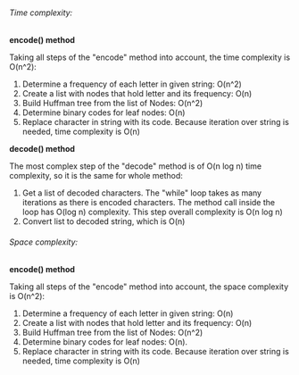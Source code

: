###### Time complexity:

**encode() method**

Taking all steps of the "encode" method into account, the time complexity is O(n^2):

   1. Determine a frequency of each letter in given string: O(n^2)
   2. Create a list with nodes that hold letter and its frequency: O(n)
   3. Build Huffman tree from the list of Nodes: O(n^2)
   4. Determine binary codes for leaf nodes: O(n)
   5. Replace character in string with its code. Because iteration over string is needed, time complexity is O(n)
   
**decode() method**

The most complex step of the "decode" method is of O(n log n) time complexity, so it is the same for whole method:
    
   1. Get a list of decoded characters. The "while" loop takes as many iterations as there is encoded characters. The method call inside the loop has O(log n) complexity. This step overall complexity is O(n log n)
   2. Convert list to decoded string, which is O(n)
   
   
###### Space complexity:

**encode() method**

Taking all steps of the "encode" method into account, the space complexity is O(n^2):

   1. Determine a frequency of each letter in given string: O(n)
   2. Create a list with nodes that hold letter and its frequency: O(n)
   3. Build Huffman tree from the list of Nodes: O(n^2)
   4. Determine binary codes for leaf nodes: O(n).
   5. Replace character in string with its code. Because iteration over string is needed, time complexity is O(n)
